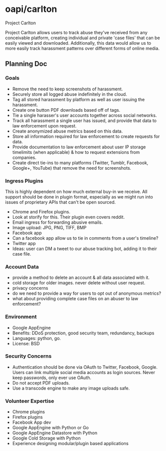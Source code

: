 # oapi/carlton
Project Carlton

Project Carlton allows users to track abuse they've received from any conceivable platform, creating individual and private 'case files' that can be easily viewed and downloaded. Additionally, this data would allow us to more easily track harassment patterns over different forms of online media.

## Planning Doc

### Goals

* Remove the need to keep screenshots of harassment.
* Securely store all logged abuse indefinitely in the cloud.
* Tag all stored harassment by platform as well as user issuing the harassment.
* Create one button PDF downloads based off of tags.
* Tie a single harasser's user accounts together across social networks.
* Track all harassment a single user has issued, and provide that data to law enforcement upon request.
* Create anonymized abuse metrics based on this data.
* Store all information required for law enforcement to create requests for data.
* Provide documentation to law enforcement about user IP storage timelimits (when applicable) & how to request extensions from companies.
* Create direct tie-ins to many platforms (Twitter, Tumblr, Facebook, Google+, YouTube) that remove the need for screenshots.

### Ingress Plugins

This is highly dependent on how much external buy-in we receive. All support should be done in plugin format, especially as we might run into issues of proprietary APIs that can't be open sourced.

* Chrome and Firefox plugins.
 * Look at storify for this. Their plugin even covers reddit.
* Email ingress for forwarding abusive emails.
* Image upload: JPG, PNG, TIFF, BMP
* Facebook app
 * Can a facebook app allow us to tie in comments from a user's timeline?
* Twitter app
 * Ideas: user can DM a tweet to our abuse tracking bot, adding it to their case file.

### Account Data

* provide a method to delete an account & all data associated with it.
* cold storage for older images. never delete without user request.
* privacy concerns
 * do we need to provide a way for users to opt out of anonymous metrics?
 * what about providing complete case files on an abuser to law enforcement?

### Environment

* Google AppEngine
 * Benefits: DDoS protection, good security team, redundancy, backups
* Languages: python, go.
* License: BSD

### Security Concerns

* Authentication should be done via OAuth to Twitter, Facebook, Google. Users can link multiple social media accounts as login sources. Never keep passwords, only ever use OAuth.
* Do not accept PDF uploads.
* Use a transcode engine to make any image uploads safe.

### Volunteer Expertise

* Chrome plugins
* Firefox plugins
* Facebook App dev
* Google AppEngine with Python or Go
* Google AppEngine Datastore with Python
* Google Cold Storage with Python
* Experience designing modular/plugin based applications
